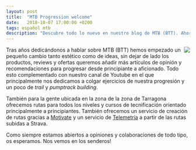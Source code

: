 ```yaml
---
layout: post
title:  "MTB Progression welcome"
date:   2018-10-07 17:00:00 +0200
tags: español mtb
description: "Descubre todo lo nuevo en nuestro blog de MTB (BTT). Ahora con más artículos de opinión y recomendaciones para progresar desde principiante a aficionado"
---
```


<a href='{{ site.constants[0].wsib }}/mtb'><img style="float: right;" src="https://i.imgur.com/ccVJY3vm.jpg"></a>

Tras años dedicándonos a hablar sobre MTB (BTT) hemos empezado un pequeño cambio tanto estético como de ideas, sin dejar de lado los productos, reviews y ofertas queremos añadir más artículos de opinión y recomendaciones para progresar desde principiante a aficionado. Todo esto complementado con nuestro canal de Youtube en el que principalmente nos dedicamos a colgar ejercicios de nuestra progresión y un poco de *trail* y *pumptrack building*.

También para la gente ubicada en la zona de la zona de Tarragona ofrecemos rutas para todos los niveles y cursos de tecnificación orientado principalmente a principiantes. También ofrecemos un servicio de creación de rutas gracias a [Motivate](https://motivate.apphb.com/) y un servicio de [Telemetría](https://telemetry.apphb.com/) a partir de las rutas subidas a Strava.

Como siempre estamos abiertos a opiniones y colaboraciones de todo tipo, os esperamos. Nos vemos en los senderos!
